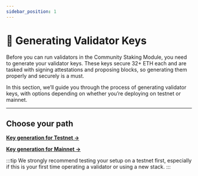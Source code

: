 ```yaml
---
sidebar_position: 1
---
```


# 🔑 Generating Validator Keys

Before you can run validators in the Community Staking Module, you need to generate your validator keys. These keys secure 32+ ETH each and are tasked with signing attestations and proposing blocks, so generating them properly and securely is a must.

In this section, we’ll guide you through the process of generating validator keys, with options depending on whether you’re deploying on testnet or mainnet.

---

## Choose your path

[**Key generation for Testnet →**](./key-generation-for-testnet)

[**Key generation for Mainnet →**](./key-generation-for-mainnet/)

:::tip
We strongly recommend testing your setup on a testnet first, especially if this is your first time operating a validator or using a new stack.
:::